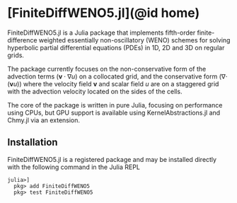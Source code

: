 # [FiniteDiffWENO5.jl](@id home)

FiniteDiffWENO5.jl is a Julia package that implements fifth-order finite-difference weighted essentially non-oscillatory (WENO) schemes for solving hyperbolic partial differential equations (PDEs) in 1D, 2D and 3D on regular grids.

The package currently focuses on the non-conservative form of the advection terms ($\mathbf{v} \cdot \nabla u$) on a collocated grid, and the conservative form ($\nabla \cdot$ ($\mathbf{v} u$)) where the velocity field $\mathbf{v}$ and scalar field $u$ are on a staggered grid with the advection velocity located on the sides of the cells.

The core of the package is written in pure Julia, focusing on performance using CPUs, but GPU support is available using KernelAbstractions.jl and Chmy.jl via an extension.

## Installation

FiniteDiffWENO5.jl is a registered package and may be installed directly with the following command in the Julia REPL

```julia-repl
julia>]
  pkg> add FiniteDiffWENO5
  pkg> test FiniteDiffWENO5
```
